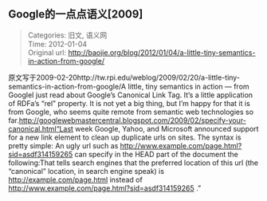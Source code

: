 Google的一点点语义[2009]
---
    
> Categories: 旧文, 语义网  
> Time: 2012-01-04  
> Original url: <http://baojie.org/blog/2012/01/04/a-little-tiny-semantics-in-action-from-google/>
    
原文写于2009-02-20http://tw.rpi.edu/weblog/2009/02/20/a-little-tiny-semantics-in-action-from-google/A little, tiny semantics in action — from GoogleI just read about Google’s Canonical Link Tag. It’s a little application of RDFa’s “rel” property. It is not yet a big thing, but I’m happy for that it is from Google, who seems quite remote from semantic web technologies so far.http://googlewebmastercentral.blogspot.com/2009/02/specify-your-canonical.html“Last week Google, Yahoo, and Microsoft announced support for a new link element to clean up duplicate urls on sites. The syntax is pretty simple: An ugly url such as http://www.example.com/page.html?sid=asdf314159265 can specify in the HEAD part of the document the following:That tells search engines that the preferred location of this url (the “canonical” location, in search engine speak) is http://example.com/page.html instead of http://www.example.com/page.html?sid=asdf314159265 .”     
    